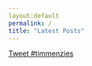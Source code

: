 ```yaml
---
layout:default
permalink: /
title: "Latest Posts"
---
```


<a
href="https://twitter.com/intent/tweet?button_hashtag=FSE18&ref_src=twsrc%5Etfw"
class="twitter-hashtag-button" data-show-count="false">Tweet
#timmenzies</a>
<script async src="https://platform.twitter.com/widgets.js" charset="utf-8"></script>

